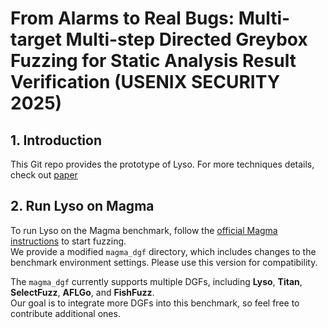 # From Alarms to Real Bugs: Multi-target Multi-step Directed Greybox Fuzzing for Static Analysis Result Verification (USENIX SECURITY 2025)

## 1. Introduction
This Git repo provides the prototype of Lyso. 
For more techniques details, check out [paper](https://www.usenix.org/system/files/conference/usenixsecurity25/sec25cycle1-prepub-1022-bao.pdf)

## 2. Run Lyso on Magma
To run Lyso on the Magma benchmark, follow the [official Magma instructions](https://hexhive.epfl.ch/magma/docs/getting-started.html) to start fuzzing.  
We provide a modified `magma_dgf` directory, which includes changes to the benchmark environment settings. Please use this version for compatibility.  

The `magma_dgf` currently supports multiple DGFs, including **Lyso**, **Titan**, **SelectFuzz**, **AFLGo**, and **FishFuzz**.  
Our goal is to integrate more DGFs into this benchmark, so feel free to contribute additional ones.



